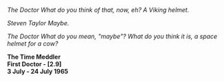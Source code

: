 _The Doctor_ _What do you think of that, now, eh? A Viking helmet._

_Steven Taylor_ _Maybe._

_The Doctor_ _What do you mean, "maybe"? What do you think it is, a space helmet for a cow?_

**The Time Meddler  
First Doctor - [2.9]  
3 July - 24 July 1965**